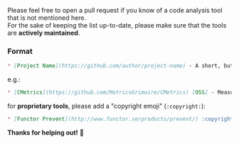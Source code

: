 Please feel free to open a pull request if you know of a code analysis tool that is not mentioned here.  
For the sake of keeping the list up-to-date, please make sure that the tools are **actively maintained**.  

### Format

```Markdown
* [Project Name](https://github.com/author/project-name) - A short, but meaningful description.
```
e.g.:

```Markdown
* [CMetrics](https://github.com/MetricsGrimoire/CMetrics) [OSS] - Measures size and complexity for C files
```

for **proprietary tools**, please add a "copyright emoji" (`:copyright:`):  

```Markdown
* [Functor Prevent](http://www.functor.se/products/prevent/) :copyright: - Static code analysis for C code.
```

**Thanks for helping out!** :tada:
